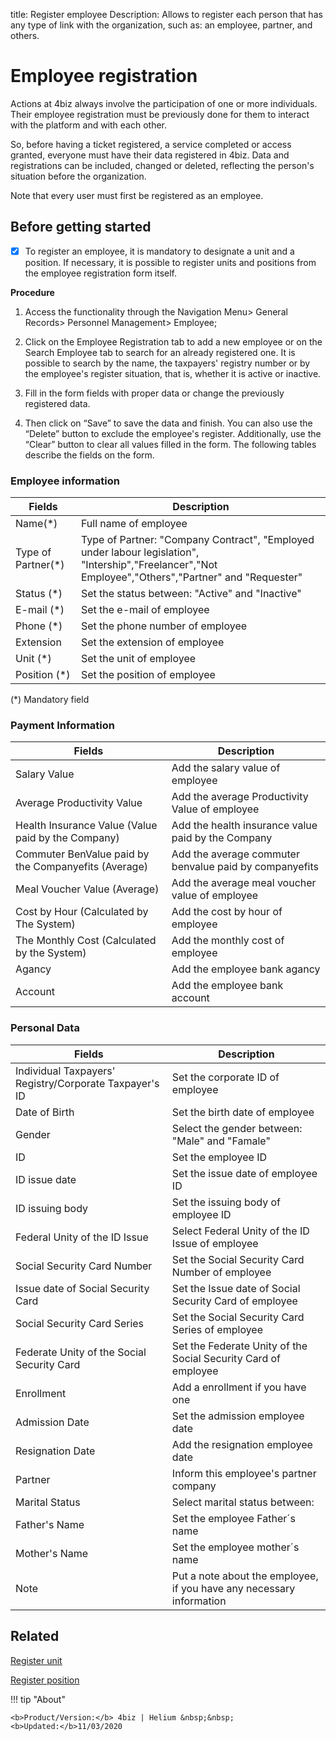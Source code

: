 title: Register employee
Description: Allows to register each person that has any type of link with the organization, such as: an employee, partner, and others.


# Employee registration

Actions at 4biz always involve the participation of one or more individuals. Their employee registration must be previously done for them to interact with the platform and with each other.

So, before having a ticket registered, a service completed or access granted, everyone must have their data registered in 4biz. Data and registrations can be included, changed or deleted, reflecting the person's situation before the organization.

Note that every user must first be registered as an employee.


## Before getting started

- [X] To register an employee, it is mandatory to designate a unit and a position. If necessary, it is possible to register units and positions from the employee registration form itself.

**Procedure**

1. Access the functionality through the Navigation Menu> General Records> Personnel Management> Employee;

2. Click on the Employee Registration tab to add a new employee or on the Search Employee tab to search for an already registered one. It is possible to search by the name, the taxpayers' registry number or by the employee's register situation, that is, whether it is active or inactive.

3. Fill in the form fields with proper data or change the previously registered data.

4. Then click on “Save” to save the data and finish.
You can also use the “Delete” button to exclude the employee's register. Additionally, use the “Clear” button to clear all values filled in the form.
The following tables describe the fields on the form.


### Employee information

|Fields|Description|
|-|-|
|Name(\*)|Full name of employee|
|Type of Partner(\*)|Type of Partner: "Company Contract", "Employed under labour legislation", "Intership","Freelancer","Not Employee","Others","Partner" and "Requester"|
|Status (\*)|Set the status between: "Active" and "Inactive"|
|E-mail (\*)|Set the e-mail of employee|
|Phone (\*)|Set the phone number of employee|
|Extension|Set the extension of employee|
|Unit (\*)|Set the unit of employee|
|Position (\*)|Set the position of employee|

(*) Mandatory field

### Payment Information

|Fields|Description|
|-|-|
|Salary Value|Add the salary value of employee|
|Average Productivity Value|Add the average Productivity Value of employee|
|Health Insurance Value (Value paid by the Company)|Add the health insurance value paid by the Company|
|Commuter BenValue paid by the Companyefits (Average)|Add the average commuter benvalue paid by companyefits|
|Meal Voucher Value (Average)|Add the average meal voucher value of employee|
|Cost by Hour (Calculated by The System)|Add the cost by hour of employee|
|The Monthly Cost (Calculated by the System)|Add the monthly cost of employee|
|Agancy|Add the employee bank agancy |
|Account|Add the employee bank account|

### Personal Data

|Fields|Description|
|-|-|
|Individual Taxpayers' Registry/Corporate Taxpayer's ID|Set the corporate ID of employee|
|Date of Birth|Set the birth date of employee|
|Gender|Select the gender between: "Male" and "Famale"|
|ID|Set the employee ID|
|ID issue date|Set the issue date of employee ID|
|ID issuing body|Set the issuing body of employee ID|
|Federal Unity of the ID Issue|Select Federal Unity of the ID Issue of employee|
|Social Security Card Number|Set the Social Security Card Number of employee|
|Issue date of Social Security Card|Set the Issue date of Social Security Card of employee|
|Social Security Card Series|Set the Social Security Card Series of employee|
|Federate Unity of the Social Security Card|Set the Federate Unity of the Social Security Card of employee|
|Enrollment|Add a enrollment if you have one |
|Admission Date|Set the admission employee date|
|Resignation Date|Add the resignation employee date|
|Partner|Inform this employee's partner company|
|Marital Status|Select marital status between: |
|Father's Name|Set the employee Father´s name|
|Mother's Name|Set the employee mother´s name|
|Note|Put a note about the employee, if you have any necessary information|


Related
-------

[Register unit](/en-us/4biz-helium/platform-administration/region-and-language/register-unit.html)

[Register position](/en-us/4biz-helium/initial-settings/access-settings/user/position.html)

!!! tip "About"

    <b>Product/Version:</b> 4biz | Helium &nbsp;&nbsp;
    <b>Updated:</b>11/03/2020
